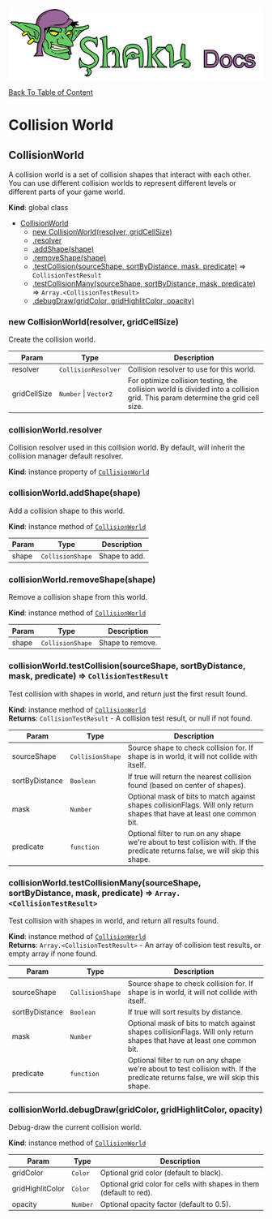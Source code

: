 ![Shaku JS](resources/logo-sm.png)

[Back To Table of Content](index.md)

# Collision World

<a name="CollisionWorld"></a>

## CollisionWorld
A collision world is a set of collision shapes that interact with each other.
You can use different collision worlds to represent different levels or different parts of your game world.

**Kind**: global class  

* [CollisionWorld](#CollisionWorld)
    * [new CollisionWorld(resolver, gridCellSize)](#new_CollisionWorld_new)
    * [.resolver](#CollisionWorld+resolver)
    * [.addShape(shape)](#CollisionWorld+addShape)
    * [.removeShape(shape)](#CollisionWorld+removeShape)
    * [.testCollision(sourceShape, sortByDistance, mask, predicate)](#CollisionWorld+testCollision) ⇒ <code>CollisionTestResult</code>
    * [.testCollisionMany(sourceShape, sortByDistance, mask, predicate)](#CollisionWorld+testCollisionMany) ⇒ <code>Array.&lt;CollisionTestResult&gt;</code>
    * [.debugDraw(gridColor, gridHighlitColor, opacity)](#CollisionWorld+debugDraw)

<a name="new_CollisionWorld_new"></a>

### new CollisionWorld(resolver, gridCellSize)
Create the collision world.


| Param | Type | Description |
| --- | --- | --- |
| resolver | <code>CollisionResolver</code> | Collision resolver to use for this world. |
| gridCellSize | <code>Number</code> \| <code>Vector2</code> | For optimize collision testing, the collision world is divided into a collision grid. This param determine the grid cell size. |

<a name="CollisionWorld+resolver"></a>

### collisionWorld.resolver
Collision resolver used in this collision world.
By default, will inherit the collision manager default resolver.

**Kind**: instance property of [<code>CollisionWorld</code>](#CollisionWorld)  
<a name="CollisionWorld+addShape"></a>

### collisionWorld.addShape(shape)
Add a collision shape to this world.

**Kind**: instance method of [<code>CollisionWorld</code>](#CollisionWorld)  

| Param | Type | Description |
| --- | --- | --- |
| shape | <code>CollisionShape</code> | Shape to add. |

<a name="CollisionWorld+removeShape"></a>

### collisionWorld.removeShape(shape)
Remove a collision shape from this world.

**Kind**: instance method of [<code>CollisionWorld</code>](#CollisionWorld)  

| Param | Type | Description |
| --- | --- | --- |
| shape | <code>CollisionShape</code> | Shape to remove. |

<a name="CollisionWorld+testCollision"></a>

### collisionWorld.testCollision(sourceShape, sortByDistance, mask, predicate) ⇒ <code>CollisionTestResult</code>
Test collision with shapes in world, and return just the first result found.

**Kind**: instance method of [<code>CollisionWorld</code>](#CollisionWorld)  
**Returns**: <code>CollisionTestResult</code> - A collision test result, or null if not found.  

| Param | Type | Description |
| --- | --- | --- |
| sourceShape | <code>CollisionShape</code> | Source shape to check collision for. If shape is in world, it will not collide with itself. |
| sortByDistance | <code>Boolean</code> | If true will return the nearest collision found (based on center of shapes). |
| mask | <code>Number</code> | Optional mask of bits to match against shapes collisionFlags. Will only return shapes that have at least one common bit. |
| predicate | <code>function</code> | Optional filter to run on any shape we're about to test collision with. If the predicate returns false, we will skip this shape. |

<a name="CollisionWorld+testCollisionMany"></a>

### collisionWorld.testCollisionMany(sourceShape, sortByDistance, mask, predicate) ⇒ <code>Array.&lt;CollisionTestResult&gt;</code>
Test collision with shapes in world, and return all results found.

**Kind**: instance method of [<code>CollisionWorld</code>](#CollisionWorld)  
**Returns**: <code>Array.&lt;CollisionTestResult&gt;</code> - An array of collision test results, or empty array if none found.  

| Param | Type | Description |
| --- | --- | --- |
| sourceShape | <code>CollisionShape</code> | Source shape to check collision for. If shape is in world, it will not collide with itself. |
| sortByDistance | <code>Boolean</code> | If true will sort results by distance. |
| mask | <code>Number</code> | Optional mask of bits to match against shapes collisionFlags. Will only return shapes that have at least one common bit. |
| predicate | <code>function</code> | Optional filter to run on any shape we're about to test collision with. If the predicate returns false, we will skip this shape. |

<a name="CollisionWorld+debugDraw"></a>

### collisionWorld.debugDraw(gridColor, gridHighlitColor, opacity)
Debug-draw the current collision world.

**Kind**: instance method of [<code>CollisionWorld</code>](#CollisionWorld)  

| Param | Type | Description |
| --- | --- | --- |
| gridColor | <code>Color</code> | Optional grid color (default to black). |
| gridHighlitColor | <code>Color</code> | Optional grid color for cells with shapes in them (default to red). |
| opacity | <code>Number</code> | Optional opacity factor (default to 0.5). |

